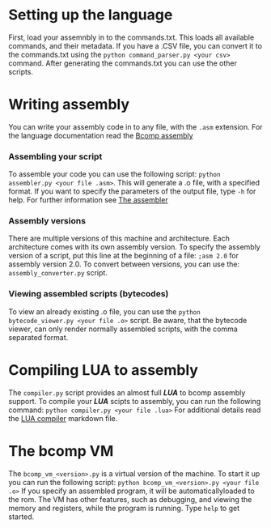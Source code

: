 # Setting up the language

First, load your assemnbly in to the commands.txt. This loads all available commands, and their metadata. If you have a .CSV file, you can convert it to the commands.txt using the `python command_parser.py <your csv>` command. After generating the commands.txt you can use the other scripts.

# Writing assembly

You can write your assembly code in to any file, with the `.asm` extension. For the language documentation read the [Bcomp assembly](doc/bcomp_assembly.md)

### Assembling your script

To assemble your code you can use the following script: `python assembler.py <your file .asm>`. This will generate a .o file, with a specified format. If you want to specify the parameters of the output file, type `-h` for help. For further information see [The assembler](doc/assembler.md)

### Assembly versions

There are multiple versions of this machine and architecture. Each architecture comes with its own assembly version. To specify the assembly version of a script, put this line at the beginning of a file: `;asm 2.0` for assembly version 2.0. To convert between versions, you can use the: `assembly_converter.py` script.

### Viewing assembled scripts (bytecodes)

To view an already existing .o file, you can use the `python bytecode_viewer.py <your file .o>` script. Be aware, that the bytecode viewer, can only render normally assembled scripts, with the comma separated format.

# Compiling LUA to assembly

The `compiler.py` script provides an almost full ***LUA*** to bcomp assembly support. To compile your ***LUA*** scipts to assembly, you can run the following command: `python compiler.py <your file .lua>` For additional details read the [LUA compiler](doc/lua_compiler.md) markdown file.

# The bcomp VM

The `bcomp_vm_<version>.py` is a virtual version of the machine. To start it up you can run the following script: `python bcomp_vm_<version>.py <your file .o>` If you specify an assembled program, it will be automaticallyloaded to the rom. The VM has other features, such as debugging, and viewing the memory and registers, while the program is running. Type `help` to get started.